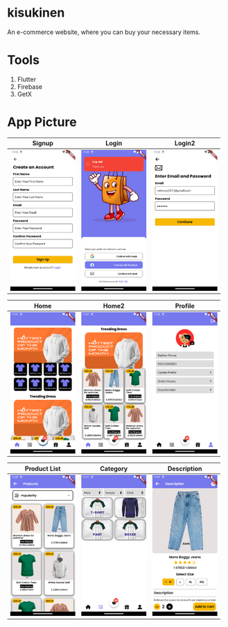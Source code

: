 # kisukinen
 An e-commerce website, where you can buy your necessary items. 

# Tools
 1. Flutter
 2. Firebase
 3. GetX


# App Picture

| Signup           | Login            | Login2           |
|-------------------|------------------|------------------|
| <img src="Image/signup.png" alt="Signup Image" width="150"> | <img src="Image/login.png" alt="Login Image" width="150"> | <img src="Image/Login2.png" alt="Login2 Image" width="150"> |

| Home             | Home2            | Profile          |
|-------------------|------------------|------------------|
| <img src="Image/Home.png" alt="Home Image" width="150"> | <img src="Image/Home2.png" alt="Home2 Image" width="150"> | <img src="Image/Profile.png" alt="Profile Image" width="150"> |

| Product List     | Category         | Description      |
|-------------------|------------------|------------------|
| <img src="Image/productlist.png" alt="Product List Image" width="150"> | <img src="Image/Category.png" alt="Category Image" width="150"> | <img src="Image/Description.png" alt="Description Image" width="150"> |

